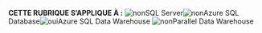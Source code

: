 <Token>**CETTE RUBRIQUE S’APPLIQUE À :** ![non](media/no.png)SQL Server![non](media/no.png)Azure SQL Database![oui](media/yes.png)Azure SQL Data Warehouse ![non](media/yes.png)Parallel Data Warehouse </Token>

